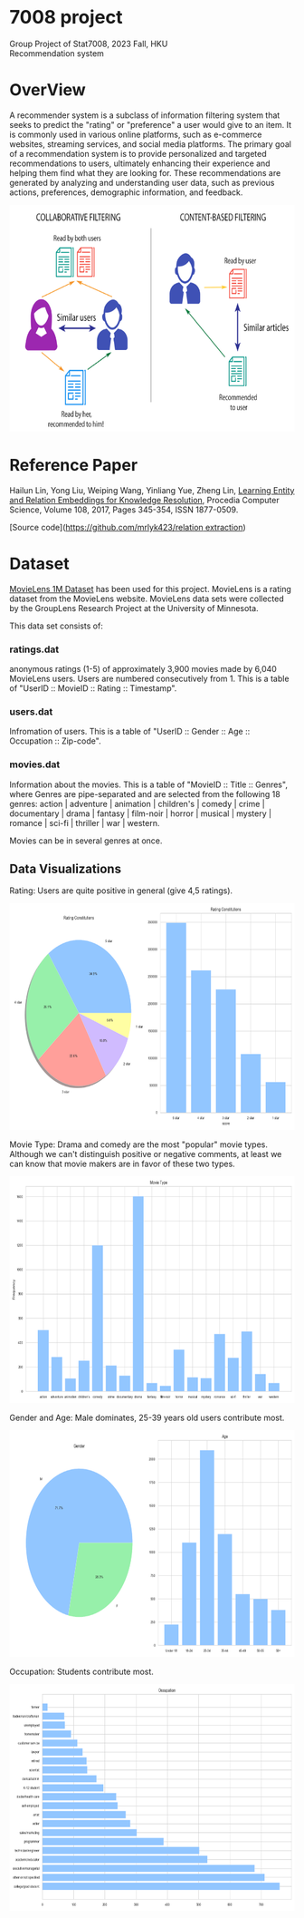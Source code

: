 # <font size=6>7008 project</font>
Group Project of Stat7008, 2023 Fall, HKU  
Recommendation system

# OverView
A recommender system is a subclass of information filtering system that seeks to predict the "rating" or "preference" a user would give to an item. It is commonly used in various online platforms, such as e-commerce websites, streaming services, and social media platforms. The primary goal of a recommendation system is to provide personalized and targeted recommendations to users, ultimately enhancing their experience and helping them find what they are looking for. These recommendations are generated by analyzing and understanding user data, such as previous actions, preferences, demographic information, and feedback.

<div  align="center"> 
 <img src="Images/Recommendation System.png" width = "600" height = "400" alt="Recommendation System">
</div>

# Reference Paper
Hailun Lin, Yong Liu, Weiping Wang, Yinliang Yue, Zheng Lin, [Learning Entity and Relation Embeddings for Knowledge Resolution](https://www.sciencedirect.com/science/article/pii/S1877050917305628), Procedia Computer Science, Volume 108, 2017, Pages 345-354, ISSN 1877-0509.

[Source code]([https://github.com/mrlyk423/relation extraction](https://github.com/Mrlyk423/Relation_Extraction))

# Dataset
[MovieLens 1M Dataset](https://grouplens.org/datasets/movielens/1m/) has been used for this project. MovieLens is a rating dataset from the MovieLens website. MovieLens data sets were collected by the GroupLens Research Project at the University of Minnesota.


This data set consists of:

### ratings.dat
anonymous ratings (1-5) of approximately 3,900 movies made by 6,040 MovieLens users. Users are numbered consecutively from 1. This is a table of "UserID :: MovieID :: Rating :: Timestamp".  

### users.dat
Infromation of users. This is a table of "UserID :: Gender :: Age :: Occupation :: Zip-code".  

### movies.dat
Information about the movies. This is a table of "MovieID :: Title :: Genres", where Genres are pipe-separated and are selected from the following 18 genres: action | adventure | animation | children's | comedy | crime | documentary | drama | fantasy | film-noir | horror | musical | mystery | romance | sci-fi | thriller | war | western.

Movies can be in several genres at once.

## Data Visualizations
Rating: Users are quite positive in general (give 4,5 ratings).
<div  align="center"> 
 <img src="Images/ratings.png" width = "600" height = "400" alt="Recommendation System">
</div>  

Movie Type: Drama and comedy are the most "popular" movie types. Although we can't distinguish positive or negative comments, at least we can know that movie makers are in favor of these two types.
<div  align="center"> 
 <img src="Images/movie types.png" width = "600" height = "400" alt="Recommendation System">
</div>  

Gender and Age: Male dominates, 25-39 years old users contribute most.
<div  align="center"> 
 <img src="Images/users.png" width = "600" height = "400" alt="Recommendation System">
</div>  

Occupation: Students contribute most.
<div  align="center"> 
 <img src="Images/occupations.png" width = "600" height = "400" alt="Recommendation System">
</div>
